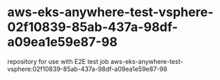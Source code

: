 # aws-eks-anywhere-test-vsphere-02f10839-85ab-437a-98df-a09ea1e59e87-98
repository for use with E2E test job aws-eks-anywhere-test-vsphere:02f10839-85ab-437a-98df-a09ea1e59e87-98
